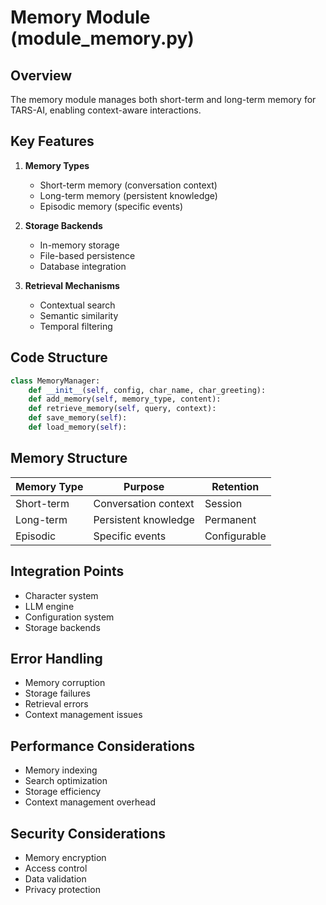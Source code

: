 # Memory Module (module_memory.py)

## Overview
The memory module manages both short-term and long-term memory for TARS-AI, enabling context-aware interactions.

## Key Features
1. **Memory Types**
   - Short-term memory (conversation context)
   - Long-term memory (persistent knowledge)
   - Episodic memory (specific events)

2. **Storage Backends**
   - In-memory storage
   - File-based persistence
   - Database integration

3. **Retrieval Mechanisms**
   - Contextual search
   - Semantic similarity
   - Temporal filtering

## Code Structure
```python
class MemoryManager:
    def __init__(self, config, char_name, char_greeting):
    def add_memory(self, memory_type, content):
    def retrieve_memory(self, query, context):
    def save_memory(self):
    def load_memory(self):
```

## Memory Structure
| Memory Type | Purpose | Retention |
|-------------|---------|-----------|
| Short-term | Conversation context | Session |
| Long-term | Persistent knowledge | Permanent |
| Episodic | Specific events | Configurable |

## Integration Points
- Character system
- LLM engine
- Configuration system
- Storage backends

## Error Handling
- Memory corruption
- Storage failures
- Retrieval errors
- Context management issues

## Performance Considerations
- Memory indexing
- Search optimization
- Storage efficiency
- Context management overhead

## Security Considerations
- Memory encryption
- Access control
- Data validation
- Privacy protection